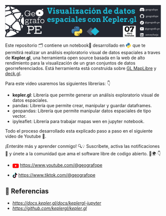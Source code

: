 <img src='img/keplergl.jpg'>

Este repositorio 🗂️ contiene un notebook📜 desarrollado en <img src ='https://raw.githubusercontent.com/geografope/recursos/main/python.svg' width=18 align='center'> que te permitirá realizar un análisis exploratorio visual de datos espaciales a traves de **Kepler.gl**, una herramienta open source basada en la web de alto rendimiento para la visualización de un gran conjuntos de datos georreferenciados. Está herramienta está construida sobre [GL MapLibre](https://maplibre.org/) y [deck.gl](https://deck.gl/).


Para este video usaremos las siguientes librerias: 👇
- **kepler.gl**: Librería que permite generar un análisis exploratorio visual de datos espaciales.
- pandas: Librería que permite crear, manipular y guardar dataframes.
- geopandas: Librería que permite manipular datos espaciales de tipo vector.
- ipyleaflet: Librería para trabajar mapas wen en jupyter notebook.

Todo el proceso desarrollado esta explicado paso a paso en el siguiente video de Youtube 🎥.

¡Enteráte más y aprender conmigo! 🔍💡 Suscríbete, activa las notificaciones 🔔 y únete a la comunidad que ama el software libre de codigo abierto. 🌟🌍 👇
- <img src='https://raw.githubusercontent.com/geografope/recursos/d7be118ef25f46cb6f748d623012bcc9c8e76db6/youtube.svg' width=20 align='center'> https://www.youtube.com/@geografope

- <img src='https://raw.githubusercontent.com/geografope/recursos/d7be118ef25f46cb6f748d623012bcc9c8e76db6/tiktok.svg' width=15 align='center'> https://www.tiktok.com/@geografope


## 🔵 Referencias 
- *https://docs.kepler.gl/docs/keplergl-jupyter*
- *https://github.com/keplergl/kepler.gl*

